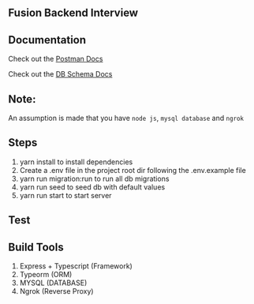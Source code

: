 ## Fusion Backend Interview

## Documentation
Check out the [Postman Docs](https://documenter.getpostman.com/view/16498899/UzBqoQyP)

Check out the [DB Schema Docs](https://dbdocs.io/oolat31/Fintech?table=accounts&schema=public&view=table_structure)

## Note:
An assumption is made that you have `node js`, `mysql database` and `ngrok`

## Steps
1. yarn install to install dependencies
2. Create a .env file in the project root dir following the .env.example file
3. yarn run migration:run to run all db migrations
4. yarn run seed to seed db with default values
5. yarn run start to start server

## Test

## Build Tools
1. Express + Typescript (Framework)
2. Typeorm (ORM)
3. MYSQL (DATABASE)
4. Ngrok (Reverse Proxy)